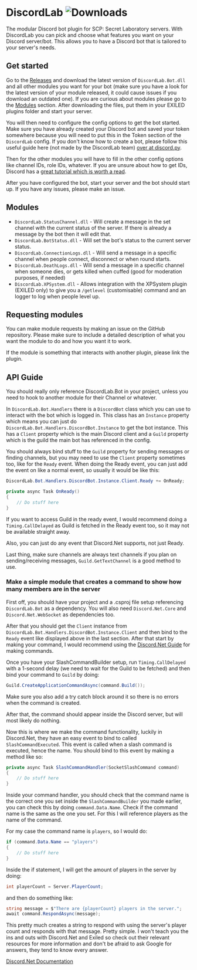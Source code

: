 # DiscordLab ![Downloads](https://img.shields.io/github/downloads/JayXTQ/DiscordLab/total)

The modular Discord bot plugin for SCP: Secret Laboratory servers. With DiscordLab you can pick and choose what
features you want on your Discord server/bot. This allows you to have a Discord bot that is tailored to your server's needs.

## Get started

Go to the [Releases](https://github.com/JayXTQ/DiscordLab/releases) and download the latest version
of `DiscordLab.Bot.dll` and all other modules you want for your bot (make sure you have a look for the latest version of your module released, 
it could cause issues if you download an outdated one). If you are curious about modules please go to
the [Modules](#modules) section. After downloading the files, put them in your EXILED plugins folder and start
your server.

You will then need to configure the config options to get the bot started. Make sure you have already created
your Discord bot and saved your token somewhere because you will need to put this in the Token section of the
`DiscordLab` config. If you don't know how to create a bot, please follow this
useful guide here (not made by the DiscordLab team) [over at discord.py](https://discordpy.readthedocs.io/en/stable/discord.html).

Then for the other modules you will have to fill in the other config options like channel IDs, role IDs, whatever.
If you are unsure about how to get IDs, Discord has a 
[great tutorial which is worth a read](https://support.discord.com/hc/en-us/articles/206346498-Where-can-I-find-my-User-Server-Message-ID).

After you have configured the bot, start your server and the bot should start up. If you have any issues, please make an issue.

## Modules

- `DiscordLab.StatusChannel.dll` - Will create a message in the set channel with the current status of the server. If there is already a message by the bot then it will edit that.
- `DiscordLab.BotStatus.dll` - Will set the bot's status to the current server status.
- `DiscordLab.ConnectionLogs.dll` - Will send a message in a specific channel when people connect, disconnect or when round starts.
- `DiscordLab.DeathLogs.dll` - Will send a message in a specific channel when someone dies, or gets killed when cuffed (good for moderation purposes, if needed)
- `DiscordLab.XPSystem.dll` - Allows integration with the XPSystem plugin (EXILED only) to give you a `/getlevel` (customisable) command and an logger to log when people level up.

## Requesting modules

You can make module requests by making an issue on the GitHub repository. Please make sure
to include a detailed description of what you want the module to do and how you want it to work.

If the module is something that interacts with another plugin, please link the plugin.

## API Guide

You should really only reference DiscordLab.Bot in your project, unless you need to hook to another module for their Channel or whatever.

In `DiscordLab.Bot.Handlers` there is a `DiscordBot` class which you can use to interact with the bot which is logged in.
This class has an `Instance` property which means you can just do `DiscordLab.Bot.Handlers.DiscordBot.Instance` to get the bot instance. This has
a `Client` property which is the main Discord client and a `Guild` property which is the guild the main bot has referenced in the config.

You should always bind stuff to the `Guild` property for sending messages or finding channels, but you may need to
use the `Client` property sometimes too, like for the `Ready` event. When doing the Ready event, you can just add the
event on like a normal event, so usually it would be like this:

```csharp
DiscordLab.Bot.Handlers.DiscordBot.Instance.Client.Ready += OnReady;
```

```csharp
private async Task OnReady()
{
    // Do stuff here
}
```

If you want to access Guild in the ready event, I would recommend doing a `Timing.CallDelayed` as Guild is fetched in the Ready
event too, so it may not be available straight away.

Also, you can just do any event that Discord.Net supports, not just Ready.

Last thing, make sure channels are always text channels if you plan on sending/receiving messages, `Guild.GetTextChannel` is a good method to use.

### Make a simple module that creates a command to show how many members are in the server

First off, you should have your project and a .csproj file setup referencing `DiscordLab.Bot` as a dependency.
You will also need `Discord.Net.Core` and `Discord.Net.WebSocket` as dependencies too.

After that you should get the `Client` instance from `DiscordLab.Bot.Handlers.DiscordBot.Instance.Client`
and then bind to the `Ready` event like displayed above in the last section. After that start by making
your command, I would recommend using the
[Discord.Net Guide](https://docs.discordnet.dev/guides/int_basics/application-commands/slash-commands/creating-slash-commands.html)
for making commands.

Once you have your SlashCommandBuilder setup, run `Timing.CallDelayed` with a 1-second delay
(we need to wait for the Guild to be fetched) and then bind your command to `Guild` by doing:
```csharp
Guild.CreateApplicationCommandAsync(command.Build());
```

Make sure you also add a try catch block around it so there is no errors when the command is created.

After that, the command should appear inside the Discord server, but will most likely do nothing.

Now this is where we make the command functionality, luckily in Discord.Net, they have an easy event
to bind to called `SlashCommandExecuted`. This event is called when a slash command is executed, hence
the name. You should bind to this event by making a method like so:

```csharp
private async Task SlashCommandHandler(SocketSlashCommand command)
{
    // Do stuff here
}
```

Inside your command handler, you should check that the command name is the correct one you set inside the
`SlashCommandBuilder` you made earlier, you can check this by doing `command.Data.Name`. Check if the
command name is the same as the one you set. For this I will reference players as the name of the
command.

For my case the command name is `players`, so I would do:
```csharp
if (command.Data.Name == "players")
{
    // Do stuff here
}
```

Inside the if statement, I will get the amount of players in the server by doing:
```csharp
int playerCount = Server.PlayerCount;
```
and then do something like:
```csharp
string message = $"There are {playerCount} players in the server.";
await command.RespondAsync(message);
```

This pretty much creates a string to respond with using the server's player count and responds with
that message. Pretty simple. I won't teach you the ins and outs with Discord.Net and Exiled so check
out their relevant resources for more information and don't be afraid to ask Google for answers, they
tend to know every answer.

[Discord.Net Documentation](https://docs.discordnet.dev/guides/introduction/intro.html)